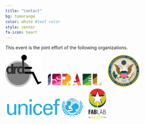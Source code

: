 ```yaml
---
title: "contact"
bg: tomorange
color: white #text color
style: center
fa-icon: heart 
---
```


<span class="more-icons">
<a href="mailto: tomvietnam@gmail.com"><i class="fa fa-envelope fa-3x"></i></a>
<a href="https://www.facebook.com/"><i class="fa fa-facebook-square fa-3x"></i></a>
</span>

This event is the joint effort of the following organizations. 

<div style="vertical-align: middle;">
<img style="height: 100px;" src="img/drd_logo.png"/>
<img src="img/israel_logo.jpg"/>
<img style="height: 100px;" src="img/US-DeptOfState-Seal.png"/>
<img src="img/unicef_logo.png"/>
<img style="height: 100px;" src="img/fablab_saigon_logo_small.png"/>
</div>
